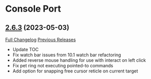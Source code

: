 # Console Port

## [2.6.3](https://github.com/seblindfors/ConsolePort/tree/2.6.3) (2023-05-03)
[Full Changelog](https://github.com/seblindfors/ConsolePort/compare/2.6.2...2.6.3) [Previous Releases](https://github.com/seblindfors/ConsolePort/releases)

- Update TOC  
- Fix watch bar issues from 10.1 watch bar refactoring  
- Added reverse mouse handling for use with interact on left click  
- Fix pet ring not executing pointed-to commands  
- Add option for snapping free cursor reticle on current target  
